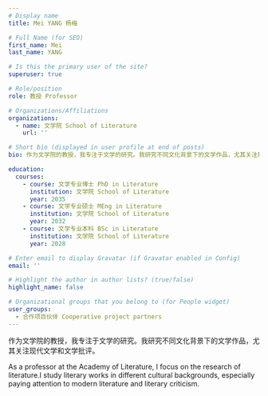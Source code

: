 ```yaml
---
# Display name
title: Mei YANG 杨梅

# Full Name (for SEO)
first_name: Mei
last_name: YANG

# Is this the primary user of the site?
superuser: true

# Role/position
role: 教授 Professor

# Organizations/Affiliations
organizations:
  - name: 文学院 School of Literature
    url: ''

# Short bio (displayed in user profile at end of posts)
bio: 作为文学院的教授，我专注于文学的研究。我研究不同文化背景下的文学作品，尤其关注现代文学和文学批评。

education:
  courses:
    - course: 文学专业博士 PhD in Literature
      institution: 文学院 School of Literature
      year: 2035
    - course: 文学专业硕士 MEng in Literature
      institution: 文学院 School of Literature
      year: 2032
    - course: 文学专业本科 BSc in Literature
      institution: 文学院 School of Literature
      year: 2028

# Enter email to display Gravatar (if Gravatar enabled in Config)
email: ''

# Highlight the author in author lists? (true/false)
highlight_name: false

# Organizational groups that you belong to (for People widget)
user_groups:
  - 合作项目伙伴 Cooperative project partners
---
```

作为文学院的教授，我专注于文学的研究。我研究不同文化背景下的文学作品，尤其关注现代文学和文学批评。

As a professor at the Academy of Literature, I focus on the research of literature.I study literary works in different cultural backgrounds, especially paying attention to modern literature and literary criticism.